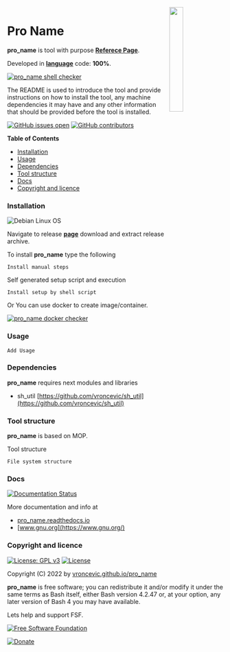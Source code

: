 <img align="right" src="https://raw.githubusercontent.com/vroncevic/pro_name/dev/docs/pro_name_logo.png" width="25%">

# Pro Name

**pro_name** is tool with purpose **[Referece Page](https://url)**.

Developed in **[language](https://url)** code: **100%**.

[![pro_name shell checker](https://github.com/vroncevic/pro_name/workflows/pro_name%20shell%20checker/badge.svg)](https://github.com/vroncevic/pro_name/actions?query=workflow%3A%22pro_name+shell+checker%22)

The README is used to introduce the tool and provide instructions on
how to install the tool, any machine dependencies it may have and any
other information that should be provided before the tool is installed.

[![GitHub issues open](https://img.shields.io/github/issues/vroncevic/pro_name.svg)](https://github.com/vroncevic/pro_name/issues)
 [![GitHub contributors](https://img.shields.io/github/contributors/vroncevic/pro_name.svg)](https://github.com/vroncevic/pro_name/graphs/contributors)

<!-- START doctoc generated TOC please keep comment here to allow auto update -->
<!-- DON'T EDIT THIS SECTION, INSTEAD RE-RUN doctoc TO UPDATE -->
**Table of Contents**

- [Installation](#installation)
- [Usage](#usage)
- [Dependencies](#dependencies)
- [Tool structure](#tool-structure)
- [Docs](#docs)
- [Copyright and licence](#copyright-and-licence)

<!-- END doctoc generated TOC please keep comment here to allow auto update -->

### Installation

![Debian Linux OS](https://raw.githubusercontent.com/vroncevic/pro_name/dev/docs/debtux.png)

Navigate to release **[page](https://github.com/vroncevic/pro_name/releases)** download and extract release archive.

To install **pro_name** type the following
```
Install manual steps
```

Self generated setup script and execution
```
Install setup by shell script
```

Or You can use docker to create image/container.

[![pro_name docker checker](https://github.com/vroncevic/pro_name/workflows/pro_name%20docker%20checker/badge.svg)](https://github.com/vroncevic/pro_name/actions?query=workflow%3A%22pro_name+docker+checker%22)

### Usage

```
Add Usage
```

### Dependencies

**pro_name** requires next modules and libraries
* sh_util [https://github.com/vroncevic/sh_util](https://github.com/vroncevic/sh_util)

### Tool structure

**pro_name** is based on MOP.

Tool structure
```
File system structure
```

### Docs

[![Documentation Status](https://readthedocs.org/projects/pro_name/badge/?version=latest)](https://pro_name.readthedocs.io/projects/pro_name/en/latest/?badge=latest)

More documentation and info at
* [pro_name.readthedocs.io](https://pro_name.readthedocs.io/en/latest/)
* [www.gnu.org](https://www.gnu.org/)

### Copyright and licence

[![License: GPL v3](https://img.shields.io/badge/License-GPLv3-blue.svg)](https://www.gnu.org/licenses/gpl-3.0) [![License](https://img.shields.io/badge/License-Apache%202.0-blue.svg)](https://opensource.org/licenses/Apache-2.0)

Copyright (C) 2022 by [vroncevic.github.io/pro_name](https://vroncevic.github.io/pro_name)

**pro_name** is free software; you can redistribute it and/or modify
it under the same terms as Bash itself, either Bash version 4.2.47 or,
at your option, any later version of Bash 4 you may have available.

Lets help and support FSF.

[![Free Software Foundation](https://raw.githubusercontent.com/vroncevic/pro_name/dev/docs/fsf-logo_1.png)](https://my.fsf.org/)

[![Donate](https://www.paypalobjects.com/en_US/i/btn/btn_donateCC_LG.gif)](https://my.fsf.org/donate/)
